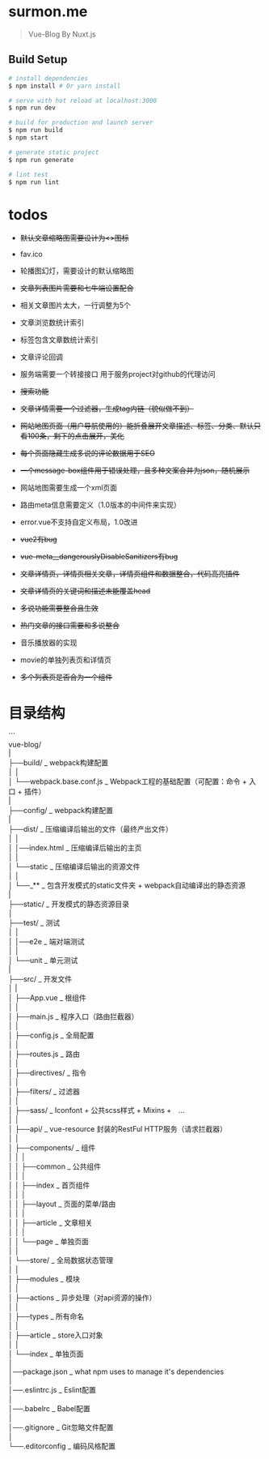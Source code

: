 # surmon.me

> Vue-Blog By Nuxt.js

## Build Setup

```bash
# install dependencies
$ npm install # Or yarn install

# serve with hot reload at localhost:3000
$ npm run dev

# build for production and launch server
$ npm run build
$ npm start

# generate static project
$ npm run generate

# lint test
$ npm run lint
```

# todos

* ~~默认文章缩略图需要设计为&lt;&gt;图标~~
* fav.ico
* 轮播图幻灯，需要设计的默认缩略图
* ~~文章列表图片需要和七牛端设置配合~~
* 相关文章图片太大，一行调整为5个

* 文章浏览数统计索引

* 标签包含文章数统计索引

* 文章评论回调
* 服务端需要一个转接接口 用于服务project对github的代理访问

* ~~搜索功能~~

* ~~文章详情需要一个过滤器，生成tag内链（貌似做不到）~~

* ~~网站地图页面（用户导航使用的）能折叠展开文章描述、标签、分类、默认只看100条，剩下的点击展开，美化~~
* ~~每个页面隐藏生成多说的评论数据用于SEO~~
* ~~一个message-box组件用于错误处理，且多种文案合并为json，随机展示~~

* 网站地图需要生成一个xml页面

* 路由meta信息需要定义（1.0版本的中间件来实现）

* error.vue不支持自定义布局，1.0改进
* ~~vue2有bug~~
* ~~vue-meta\_\_dangerouslyDisableSanitizers有bug~~

* ~~文章详情页，详情页相关文章，详情页组件和数据整合，代码高亮插件~~

* ~~文章详情页的关键词和描述未能覆盖head~~

* ~~多说功能需要整合且生效~~
* ~~热门文章的接口需要和多说整合~~

* 音乐播放器的实现

* movie的单独列表页和详情页

* ~~多个列表页是否合为一个组件~~

# 目录结构

\`\`\`  
vue-blog/  
   \|  
   ├──build/                     _ webpack构建配置  
   │   │  
   │   └──webpack.base.conf.js   _ Webpack工程的基础配置（可配置：命令 + 入口 + 插件）  
   \|  
   ├──config/                    _ webpack构建配置  
   \|  
   ├──dist/                      _ 压缩编译后输出的文件（最终产出文件）  
   │   │  
   │   │──index.html             _ 压缩编译后输出的主页  
   │   │  
   │   └──static                 _ 压缩编译后输出的资源文件  
   │        │  
   │        └──_\*\*               _ 包含开发模式的static文件夹 + webpack自动编译出的静态资源  
   \|  
   ├──static/                    _ 开发模式的静态资源目录  
   │  
   ├──test/                      _ 测试  
   │   │  
   │   │──e2e                    _ 端对端测试  
   │   │  
   │   └──unit                   _ 单元测试  
   \|  
   ├──src/                       _ 开发文件  
   │   \|  
   │   ├──App.vue                _ 根组件  
   │   │  
   │   ├──main.js                _ 程序入口（路由拦截器）  
   │   │  
   │   ├──config.js              _ 全局配置  
   │   │  
   │   ├──routes.js              _ 路由  
   │   │  
   │   ├──directives/            _ 指令  
   │   │  
   │   ├──filters/               _ 过滤器  
   │   │  
   │   ├──sass/                  _ Iconfont + 公共scss样式 + Mixins +　...  
   │   │  
   │   ├──api/                   _ vue-resource 封装的RestFul HTTP服务（请求拦截器）  
   │   │  
   │   ├──components/            _ 组件  
   │   │   │  
   │   │   ├──common             _ 公共组件  
   │   │   │  
   │   │   ├──index              _ 首页组件  
   │   │   │  
   │   │   ├──layout             _ 页面的菜单/路由  
   │   │   │  
   │   │   ├──article            _ 文章相关  
   │   │   │  
   │   │   └──page               _ 单独页面  
   │   │  
   │   └──store/                 _ 全局数据状态管理  
   │       │  
   │       ├──modules            _ 模块  
   │       │  
   │       ├──actions            _ 异步处理（对api资源的操作）  
   │       │  
   │       ├──types              _ 所有命名  
   │       │  
   │       ├──article            _ store入口对象  
   │       │  
   │       └──index              _ 单独页面  
   │  
   │──package.json               _ what npm uses to manage it's dependencies  
   │  
   │──.eslintrc.js               _ Eslint配置  
   │  
   │──.babelrc                   _ Babel配置  
   │  
   │──.gitignore                 _ Git忽略文件配置  
   │  
   └──.editorconfig              _ 编码风格配置

